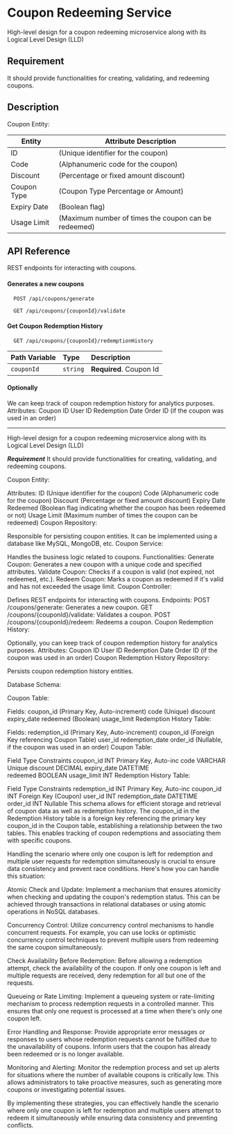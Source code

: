
# Coupon Redeeming Service

High-level design for a coupon redeeming microservice along with its Logical Level Design (LLD)



## Requirement 
It should provide functionalities for creating, validating, and redeeming coupons.


## Description 
Coupon Entity:


|  Entity   | Attribute Description|
| -------- | ------- |
| ID  | (Unique identifier for the coupon)     |
| Code | (Alphanumeric code for the coupon)     |
| Discount    | (Percentage or fixed amount discount)    |
| Coupon Type | (Coupon Type Percentage or Amount)
| Expiry Date | (Boolean flag) |
| Usage Limit | (Maximum number of times the coupon can be redeemed) |


## API Reference

REST endpoints for interacting with coupons. 

#### Generates a new coupons

```http
  POST /api/coupons/generate
```
```http
  GET /api/coupons/{couponId}/validate
```

#### Get Coupon Redemption History

```http
  GET /api/coupons/{couponId}/redemptionHistory
```
| Path Variable | Type     | Description                |
| :-------- | :------- | :------------------------- |
| `couponId` | `string` | **Required**. Coupon Id |

#### Optionally ####
We can keep track of coupon redemption history for analytics purposes. 
Attributes: Coupon ID User ID Redemption Date Order ID (if the coupon was used in an order) 








-----------------------------------------------------------------
High-level design for a coupon redeeming microservice along with its Logical Level Design (LLD)

***Requirement***
It should provide functionalities for creating, validating, and redeeming coupons.


Coupon Entity:

Attributes:
ID (Unique identifier for the coupon)
Code (Alphanumeric code for the coupon)
Discount (Percentage or fixed amount discount)
Expiry Date
Redeemed (Boolean flag indicating whether the coupon has been redeemed or not)
Usage Limit (Maximum number of times the coupon can be redeemed)
Coupon Repository:

Responsible for persisting coupon entities. It can be implemented using a database like MySQL, MongoDB, etc.
Coupon Service:

Handles the business logic related to coupons.
Functionalities:
Generate Coupon: Generates a new coupon with a unique code and specified attributes.
Validate Coupon: Checks if a coupon is valid (not expired, not redeemed, etc.).
Redeem Coupon: Marks a coupon as redeemed if it's valid and has not exceeded the usage limit.
Coupon Controller:

Defines REST endpoints for interacting with coupons.
Endpoints:
POST /coupons/generate: Generates a new coupon.
GET /coupons/{couponId}/validate: Validates a coupon.
POST /coupons/{couponId}/redeem: Redeems a coupon.
Coupon Redemption History:

Optionally, you can keep track of coupon redemption history for analytics purposes.
Attributes:
Coupon ID
User ID
Redemption Date
Order ID (if the coupon was used in an order)
Coupon Redemption History Repository:

Persists coupon redemption history entities.






Database Schema:

Coupon Table:

Fields:
coupon_id (Primary Key, Auto-increment)
code (Unique)
discount
expiry_date
redeemed (Boolean)
usage_limit
Redemption History Table:

Fields:
redemption_id (Primary Key, Auto-increment)
coupon_id (Foreign Key referencing Coupon Table)
user_id
redemption_date
order_id (Nullable, if the coupon was used in an order)
Coupon Table:

Field	Type	Constraints
coupon_id	INT	Primary Key, Auto-inc
code	VARCHAR	Unique
discount	DECIMAL	
expiry_date	DATETIME	
redeemed	BOOLEAN	
usage_limit	INT	
Redemption History Table:

Field	Type	Constraints
redemption_id	INT	Primary Key, Auto-inc
coupon_id	INT	Foreign Key (Coupon)
user_id	INT	
redemption_date	DATETIME	
order_id	INT	Nullable
This schema allows for efficient storage and retrieval of coupon data as well as redemption history. The coupon_id in the Redemption History table is a foreign key referencing the primary key coupon_id in the Coupon table, establishing a relationship between the two tables. This enables tracking of coupon redemptions and associating them with specific coupons.






Handling the scenario where only one coupon is left for redemption and multiple user requests for redemption simultaneously is crucial to ensure data consistency and prevent race conditions. Here's how you can handle this situation:

Atomic Check and Update:
Implement a mechanism that ensures atomicity when checking and updating the coupon's redemption status. This can be achieved through transactions in relational databases or using atomic operations in NoSQL databases.

Concurrency Control:
Utilize concurrency control mechanisms to handle concurrent requests. For example, you can use locks or optimistic concurrency control techniques to prevent multiple users from redeeming the same coupon simultaneously.

Check Availability Before Redemption:
Before allowing a redemption attempt, check the availability of the coupon. If only one coupon is left and multiple requests are received, deny redemption for all but one of the requests.

Queueing or Rate Limiting:
Implement a queueing system or rate-limiting mechanism to process redemption requests in a controlled manner. This ensures that only one request is processed at a time when there's only one coupon left.

Error Handling and Response:
Provide appropriate error messages or responses to users whose redemption requests cannot be fulfilled due to the unavailability of coupons. Inform users that the coupon has already been redeemed or is no longer available.

Monitoring and Alerting:
Monitor the redemption process and set up alerts for situations where the number of available coupons is critically low. This allows administrators to take proactive measures, such as generating more coupons or investigating potential issues.

By implementing these strategies, you can effectively handle the scenario where only one coupon is left for redemption and multiple users attempt to redeem it simultaneously while ensuring data consistency and preventing conflicts.





